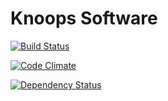 Knoops Software
===============


[![Build Status](https://travis-ci.org/jeroenknoops/knoops.png?branch=master)](https://travis-ci.org/jeroenknoops/knoops)

[![Code Climate](https://codeclimate.com/github/jeroenknoops/knoops.png)](https://codeclimate.com/github/JeroenKnoops/knoops)

[![Dependency Status](https://gemnasium.com/jeroenknoops/knoops.png)](https://gemnasium.com/jeroenknoops/knoops)